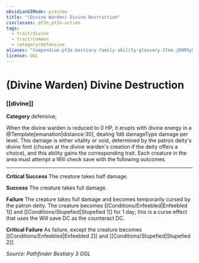 ```yaml
---
obsidianUIMode: preview
title: "(Divine Warden) Divine Destruction"
cssclasses: pf2e,pf2e-action
tags:
  - trait/divine
  - trait/common
  - category/defensive
aliases: "Compendium.pf2e.bestiary-family-ability-glossary.Item.jD0M3yV6gjkXafsJ"
license: OGL
---
```

# (Divine Warden) Divine Destruction

### [[divine]]

**Category** defensive; 




When the divine warden is reduced to 0 HP, it erupts with divine energy in a @Template\[emanation|distance:30\], dealing 1d6 damageType damage per level. This damage is either vitality or void, determined by the patron deity's divine font (chosen at the divine warden's creation if the deity offers a choice), and this ability gains the corresponding trait. Each creature in the area must attempt a Will check save with the following outcomes.

* * *

**Critical Success** The creature takes half damage.

**Success** The creature takes full damage.

**Failure** The creature takes full damage and becomes temporarily cursed by the patron deity. The creature becomes [[Conditions/Enfeebled|Enfeebled 1]] and [[Conditions/Stupefied|Stupefied 1]] for 1 day; this is a curse effect that uses the Will save DC as the counteract DC.

**Critical Failure** As failure, except the creature becomes [[Conditions/Enfeebled|Enfeebled 2]] and [[Conditions/Stupefied|Stupefied 2]].

*Source: Pathfinder Bestiary 3*
*OGL*